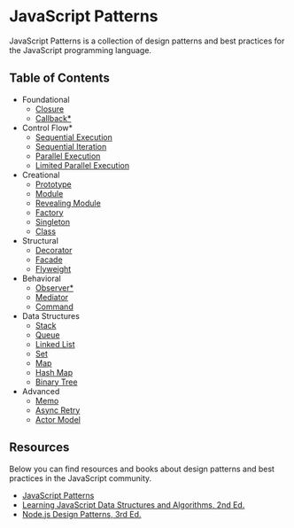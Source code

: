 # JavaScript Patterns #

JavaScript Patterns is a collection of design patterns and best practices for the JavaScript programming language.

## Table of Contents ##
* Foundational
  * [Closure](foundational/closure/)
  * [Callback*](foundational/callback/)
* Control Flow*
  * [Sequential Execution](control-flow/sequential-execution/)
  * [Sequential Iteration](control-flow/sequential-iteration/)
  * [Parallel Execution](control-flow/parallel-execution/)
  * [Limited Parallel Execution](control-flow/limited-parallel-execution/)
* Creational
  * [Prototype](creational/prototype/)
  * [Module](creational/module/)
  * [Revealing Module](creational/revealing-module/)
  * [Factory](creational/factory/)
  * [Singleton](creational/singleton/)
  * [Class](creational/class/)
* Structural
  * [Decorator](structural/decorator/)
  * [Facade](structural/facade/)
  * [Flyweight](structural/flyweight/)
* Behavioral
  * [Observer*](behavioral/observer/)
  * [Mediator](behavioral/mediator/)
  * [Command](behavioral/command/)
* Data Structures
  * [Stack](data-structures/stack/)
  * [Queue](data-structures/queue/)
  * [Linked List](data-structures/linked-list/)
  * [Set](data-structures/set/)
  * [Map](data-structures/map/)
  * [Hash Map](data-structures/hash-map/)
  * [Binary Tree](data-structures/binary-tree/)
* Advanced
  * [Memo](advanced/memo/)
  * [Async Retry](advanced/async-retry/)
  * [Actor Model](advanced/actor-model/)

## Resources ##

Below you can find resources and books about design patterns and best practices in the JavaScript community.

* [JavaScript Patterns](https://www.oreilly.com/library/view/javascript-patterns/9781449399115/)
* [Learning JavaScript Data Structures and Algorithms, 2nd Ed.](https://www.packtpub.com/product/learning-javascript-data-structures-and-algorithms-second-edition/9781785285493)
* [Node.js Design Patterns, 3rd Ed.](https://www.packtpub.com/product/node-js-design-patterns-third-edition/9781839214110)